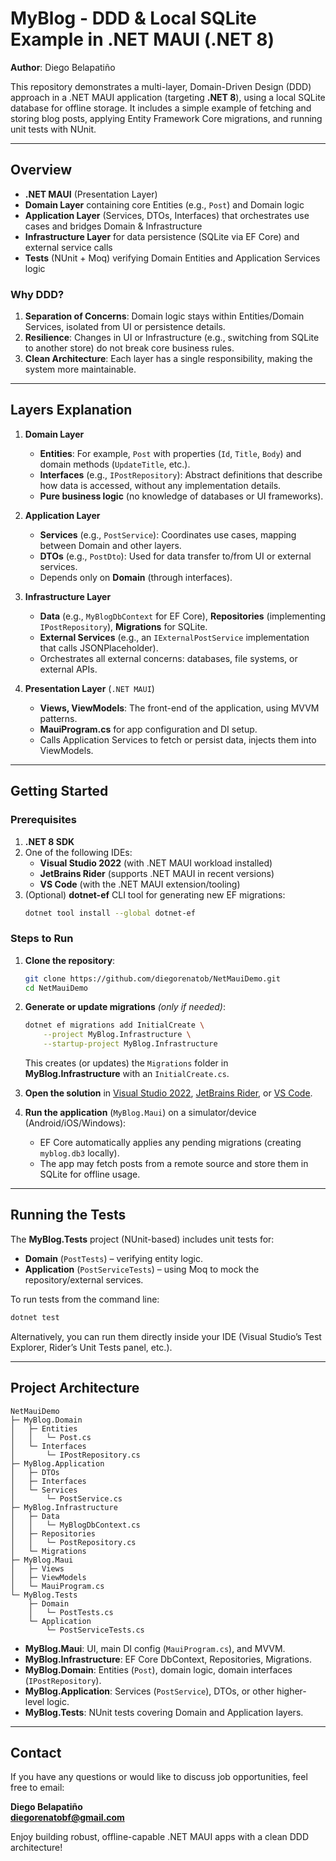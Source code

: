 # MyBlog - DDD & Local SQLite Example in .NET MAUI (.NET 8)

**Author**: Diego Belapatiño

This repository demonstrates a multi-layer, Domain-Driven Design (DDD) approach in a .NET MAUI application (targeting **.NET 8**), using a local SQLite database for offline storage. It includes a simple example of fetching and storing blog posts, applying Entity Framework Core migrations, and running unit tests with NUnit.

---

## Overview

- **.NET MAUI** (Presentation Layer)  
- **Domain Layer** containing core Entities (e.g., `Post`) and Domain logic  
- **Application Layer** (Services, DTOs, Interfaces) that orchestrates use cases and bridges Domain & Infrastructure  
- **Infrastructure Layer** for data persistence (SQLite via EF Core) and external service calls  
- **Tests** (NUnit + Moq) verifying Domain Entities and Application Services logic  

### Why DDD?

1. **Separation of Concerns**: Domain logic stays within Entities/Domain Services, isolated from UI or persistence details.  
2. **Resilience**: Changes in UI or Infrastructure (e.g., switching from SQLite to another store) do not break core business rules.  
3. **Clean Architecture**: Each layer has a single responsibility, making the system more maintainable.

---

## Layers Explanation

1. **Domain Layer**  
   - **Entities**: For example, `Post` with properties (`Id`, `Title`, `Body`) and domain methods (`UpdateTitle`, etc.).  
   - **Interfaces** (e.g., `IPostRepository`): Abstract definitions that describe how data is accessed, without any implementation details.  
   - **Pure business logic** (no knowledge of databases or UI frameworks).

2. **Application Layer**  
   - **Services** (e.g., `PostService`): Coordinates use cases, mapping between Domain and other layers.  
   - **DTOs** (e.g., `PostDto`): Used for data transfer to/from UI or external services.  
   - Depends only on **Domain** (through interfaces).

3. **Infrastructure Layer**  
   - **Data** (e.g., `MyBlogDbContext` for EF Core), **Repositories** (implementing `IPostRepository`), **Migrations** for SQLite.  
   - **External Services** (e.g., an `IExternalPostService` implementation that calls JSONPlaceholder).  
   - Orchestrates all external concerns: databases, file systems, or external APIs.

4. **Presentation Layer** (`.NET MAUI`)  
   - **Views, ViewModels**: The front-end of the application, using MVVM patterns.  
   - **MauiProgram.cs** for app configuration and DI setup.  
   - Calls Application Services to fetch or persist data, injects them into ViewModels.

---

## Getting Started

### Prerequisites
1. **.NET 8 SDK**  
2. One of the following IDEs:
   - **Visual Studio 2022** (with .NET MAUI workload installed)  
   - **JetBrains Rider** (supports .NET MAUI in recent versions)  
   - **VS Code** (with the .NET MAUI extension/tooling)  
3. (Optional) **dotnet-ef** CLI tool for generating new EF migrations:
   ```bash
   dotnet tool install --global dotnet-ef
   ```

### Steps to Run

1. **Clone the repository**:
   ```bash
   git clone https://github.com/diegorenatob/NetMauiDemo.git
   cd NetMauiDemo
   ```

2. **Generate or update migrations** *(only if needed)*:
   ```bash
   dotnet ef migrations add InitialCreate \
       --project MyBlog.Infrastructure \
       --startup-project MyBlog.Infrastructure
   ```
   This creates (or updates) the `Migrations` folder in **MyBlog.Infrastructure** with an `InitialCreate.cs`.

3. **Open the solution** in [Visual Studio 2022](https://visualstudio.microsoft.com/), [JetBrains Rider](https://www.jetbrains.com/rider/), or [VS Code](https://code.visualstudio.com/).

4. **Run the application** (`MyBlog.Maui`) on a simulator/device (Android/iOS/Windows):
   - EF Core automatically applies any pending migrations (creating `myblog.db3` locally).
   - The app may fetch posts from a remote source and store them in SQLite for offline usage.

---

## Running the Tests

The **MyBlog.Tests** project (NUnit-based) includes unit tests for:
- **Domain** (`PostTests`) – verifying entity logic.  
- **Application** (`PostServiceTests`) – using Moq to mock the repository/external services.

To run tests from the command line:

```bash
dotnet test
```

Alternatively, you can run them directly inside your IDE (Visual Studio’s Test Explorer, Rider’s Unit Tests panel, etc.).

---

## Project Architecture

```
NetMauiDemo
├─ MyBlog.Domain
│   ├─ Entities
│   │   └─ Post.cs
│   └─ Interfaces
│       └─ IPostRepository.cs
├─ MyBlog.Application
│   ├─ DTOs
│   ├─ Interfaces
│   └─ Services
│       └─ PostService.cs
├─ MyBlog.Infrastructure
│   ├─ Data
│   │   └─ MyBlogDbContext.cs
│   ├─ Repositories
│   │   └─ PostRepository.cs
│   └─ Migrations
├─ MyBlog.Maui
│   ├─ Views
│   ├─ ViewModels
│   └─ MauiProgram.cs
└─ MyBlog.Tests
    ├─ Domain
    │   └─ PostTests.cs
    └─ Application
        └─ PostServiceTests.cs
```

- **MyBlog.Maui**: UI, main DI config (`MauiProgram.cs`), and MVVM.  
- **MyBlog.Infrastructure**: EF Core DbContext, Repositories, Migrations.  
- **MyBlog.Domain**: Entities (`Post`), domain logic, domain interfaces (`IPostRepository`).  
- **MyBlog.Application**: Services (`PostService`), DTOs, or other higher-level logic.  
- **MyBlog.Tests**: NUnit tests covering Domain and Application layers.

---

## Contact

If you have any questions or would like to discuss job opportunities, feel free to email:

**Diego Belapatiño**  
**[diegorenatobf@gmail.com](mailto:diegorenatobf@gmail.com)**  

Enjoy building robust, offline-capable .NET MAUI apps with a clean DDD architecture!
